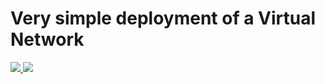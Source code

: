 # Very simple deployment of a Virtual Network

<a href="https://portal.azure.com/#create/Microsoft.Template/uri/https%3A%2F%2Fraw.githubusercontent.com%2Fcemvarol%2FNewVNet2%2Fmaster%2FCheck.json" target="_blank">
    <img src="http://azuredeploy.net/deploybutton.png"/>
</a>

<a href="http://armviz.io/#/?load=https%3A%2F%2Fraw.githubusercontent.com%2Fcemvarol%2FNewVNet2%2Fmaster%2FCheck.json" target="_blank">
    <img src="http://armviz.io/visualizebutton.png"/>
</a>


